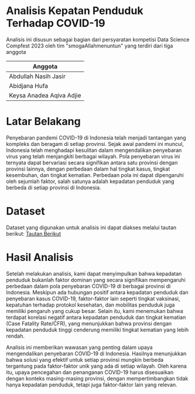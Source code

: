 # Analisis Kepatan Penduduk Terhadap COVID-19
Analisis ini disusun sebagai bagian dari persyaratan kompetisi Data Science Compfest 2023 oleh tim "smogaAllahmenuntun" yang terdiri dari tiga anggota

| Anggota                   |
|---------------------------|
| Abdullah Nasih Jasir      |
| Abidjana Hufa             |
| Keysa Anadea Aqiva Adjie  |

# Latar Belakang
Penyebaran pandemi COVID-19 di Indonesia telah menjadi tantangan yang kompleks dan beragam di setiap provinsi. Sejak awal pandemi ini muncul, Indonesia telah menghadapi kesulitan dalam mengendalikan penyebaran virus yang telah menjangkiti berbagai wilayah. Pola penyebaran virus ini ternyata dapat bervariasi secara signifikan antara satu provinsi dengan provinsi lainnya, dengan perbedaan dalam hal tingkat kasus, tingkat kesembuhan, dan tingkat kematian. Perbedaan pola ini dapat dipengaruhi oleh sejumlah faktor, salah satunya adalah kepadatan penduduk yang berbeda di setiap provinsi di Indonesia.

# Dataset
Dataset yang digunakan untuk analisis ini dapat diakses melalui tautan berikut: <a href="https://www.kaggle.com/datasets/hendratno/covid19-indonesia">Tautan Berikut</a>

# Hasil Analisis
Setelah melakukan analisis, kami dapat menyimpulkan bahwa kepadatan penduduk bukanlah faktor dominan yang secara signifikan mempengaruhi perbedaan dalam pola penyebaran COVID-19 di berbagai provinsi di Indonesia. Meskipun ada hubungan positif antara kepadatan penduduk dan penyebaran kasus COVID-19, faktor-faktor lain seperti tingkat vaksinasi, kepatuhan terhadap protokol kesehatan, dan mobilitas penduduk juga memiliki pengaruh yang cukup besar. Selain itu, kami menemukan bahwa terdapat korelasi negatif antara kepadatan penduduk dan tingkat kematian (Case Fatality Rate/CFR), yang menunjukkan bahwa provinsi dengan kepadatan penduduk tinggi cenderung memiliki tingkat kematian yang lebih rendah.

Analisis ini memberikan wawasan yang penting dalam upaya mengendalikan penyebaran COVID-19 di Indonesia. Hasilnya menunjukkan bahwa solusi yang efektif untuk setiap provinsi mungkin berbeda tergantung pada faktor-faktor unik yang ada di setiap wilayah. Oleh karena itu, upaya pencegahan dan penanganan COVID-19 harus disesuaikan dengan konteks masing-masing provinsi, dengan mempertimbangkan tidak hanya kepadatan penduduk, tetapi juga faktor-faktor lain yang relevan.
